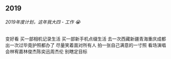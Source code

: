 ## 2019

###### 2019年度计划，这年我大四 - 工作 😭

<el-checkbox :value="true" class="delete">变好看</el-checkbox>
<el-checkbox :value="false">买一部相机记录生活</el-checkbox>
<el-checkbox :value="false">买一部新手机点缀生活</el-checkbox>
<el-checkbox :value="true">去一次西藏新疆青海重庆成都</el-checkbox>
<el-checkbox :value="true">出一次过毕竟护照都办了</el-checkbox>
<el-checkbox :value="false">尽量笑着面对所有人</el-checkbox>
<el-checkbox :value="true">拍一张自己满意的一寸照</el-checkbox>
<el-checkbox :value="true">看场演唱会林宥嘉林俊杰陈奕迅周杰伦</el-checkbox>
<el-checkbox :value="true">别瞎定目标</el-checkbox>

